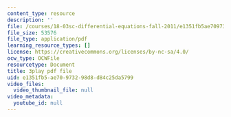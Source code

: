 ```yaml
---
content_type: resource
description: ''
file: /courses/18-03sc-differential-equations-fall-2011/e1351fb5ae70973298d8d84c25da5799_z-meBrqcy_I.pdf
file_size: 53576
file_type: application/pdf
learning_resource_types: []
license: https://creativecommons.org/licenses/by-nc-sa/4.0/
ocw_type: OCWFile
resourcetype: Document
title: 3play pdf file
uid: e1351fb5-ae70-9732-98d8-d84c25da5799
video_files:
  video_thumbnail_file: null
video_metadata:
  youtube_id: null
---
```

